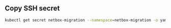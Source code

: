 ## Copy SSH secret

```sh
kubectl get secret netbox-migration --namespace=netbox-migration -o yaml | sed 's/namespace: .*/namespace: test-migration/' | kubectl apply -f -
```